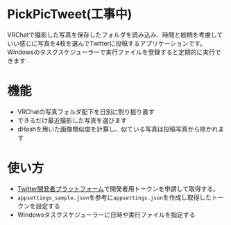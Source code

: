 # PickPicTweet(工事中)
VRChatで撮影した写真を保存したフォルダを読み込み、時間と絵柄を考慮していい感じに写真を4枚を選んでTwitterに投稿するアプリケーションです。
Windowsのタスクスケジューラーで実行ファイルを登録すると定期的に実行できます

# 機能
- VRChatの写真フォルダ配下を日別に割り振り直す
- できるだけ最近撮影した写真を選びます
- dHashを用いた画像類似度を計算し、似ている写真は投稿写真から除かれます

# 使い方
- [Twitter開発者プラットフォーム](https://developer.twitter.com/ja/docs/twitter-ads-api/getting-started)で開発者用トークンを申請して取得する。
- `appsettings_sample.json`を参考に`appsettings.json`を作成し取得したトークンを設定する
- Windowsタスクスケジューラーに日時や実行ファイルを指定する
